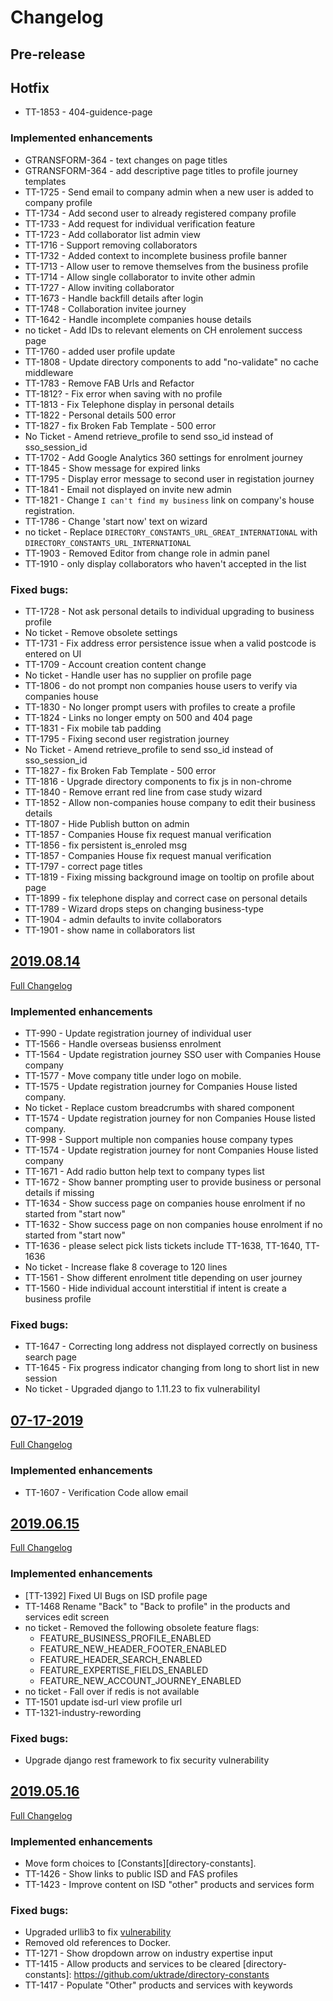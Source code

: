 # Changelog

## Pre-release
## Hotfix
- TT-1853 - 404-guidence-page

### Implemented enhancements
- GTRANSFORM-364 - text changes on page titles
- GTRANSFORM-364 - add descriptive page titles to profile journey templates
- TT-1725 - Send email to company admin when a new user is added to company profile
- TT-1734 - Add second user to already registered company profile
- TT-1733 - Add request for individual verification feature
- TT-1723 - Add collaborator list admin view
- TT-1716 - Support removing collaborators
- TT-1732 - Added context to incomplete business profile banner
- TT-1713 - Allow user to remove themselves from the business profile
- TT-1714 - Allow single collaborator to invite other admin
- TT-1727 - Allow inviting collaborator
- TT-1673 - Handle backfill details after login
- TT-1748 - Collaboration invitee journey
- TT-1642 - Handle incomplete companies house details
- no ticket - Add IDs to relevant elements on CH enrolement success page
- TT-1760 - added user profile update
- TT-1808 - Update directory components to add "no-validate" no cache middleware
- TT-1783 - Remove FAB Urls and Refactor
- TT-1812? - Fix error when saving with no profile
- TT-1813 - Fix Telephone display in personal details
- TT-1822 - Personal details 500 error
- TT-1827 - fix Broken Fab Template - 500 error
- No Ticket - Amend retrieve_profile to send sso_id instead of sso_session_id
- TT-1702 - Add Google Analytics 360 settings for enrolment journey
- TT-1845 - Show message for expired links
- TT-1795 - Display error message to second user in registation journey
- TT-1841 - Email not displayed on invite new admin
- TT-1821 - Change `I can't find my business` link on company's house registration.
- TT-1786 - Change 'start now' text on wizard
- no ticket - Replace `DIRECTORY_CONSTANTS_URL_GREAT_INTERNATIONAL` with `DIRECTORY_CONSTANTS_URL_INTERNATIONAL`
- TT-1903 - Removed Editor from change role in admin panel
- TT-1910 - only display collaborators who haven't accepted in the list 

### Fixed bugs:
- TT-1728 - Not ask personal details to individual upgrading to business profile
- No ticket - Remove obsolete settings
- TT-1731 - Fix address error persistence issue when a valid postcode is entered on UI
- TT-1709 - Account creation content change
- No ticket - Handle user has no supplier on profile page
- TT-1806 - do not prompt non companies house users to verify via companies house
- TT-1830 - No longer prompt users with profiles to create a profile
- TT-1824 - Links no longer empty on 500 and 404 page
- TT-1831 - Fix mobile tab padding
- TT-1795 - Fixing second user registration journey
- No Ticket - Amend retrieve_profile to send sso_id instead of sso_session_id
- TT-1827 - fix Broken Fab Template - 500 error
- TT-1816 - Upgrade directory components to fix js in non-chrome
- TT-1840 - Remove errant red line from case study wizard
- TT-1852 - Allow non-companies house company to edit their business details
- TT-1807 - Hide Publish button on admin
- TT-1857 - Companies House fix request manual verification
- TT-1856 - fix persistent is_enroled msg
- TT-1857   - Companies House fix request manual verification
- TT-1797 - correct page titles
- TT-1819 - Fixing missing background image on tooltip on profile about page
- TT-1899 - fix telephone display and correct case on personal details
- TT-1789 - Wizard drops steps on changing business-type
- TT-1904 - admin defaults to invite collaborators 
- TT-1901 - show name in collaborators list 

## [2019.08.14](https://github.com/uktrade/directory-ui-supplier/releases/tag/2019.08.14)
[Full Changelog](https://github.com/uktrade/directory-ui-supplier/compare/2019.06.25_2...2019.08.14)

### Implemented enhancements
- TT-990  - Update registration journey of individual user
- TT-1566 - Handle overseas busienss enrolment
- TT-1564 - Update registration journey SSO user with Companies House company
- TT-1577 - Move company title under logo on mobile.
- TT-1575 - Update registration journey for Companies House listed company.
- No ticket - Replace custom breadcrumbs with shared component
- TT-1574 - Update registration journey for non Companies House listed company.
- TT-998 - Support multiple non companies house company types
- TT-1574 - Update registration journey for nont Companies House listed company
- TT-1671 - Add radio button help text to company types list
- TT-1672 - Show banner prompting user to provide business or personal details if missing
- TT-1634 - Show success page on companies house enrolment if no started from "start now"
- TT-1632 - Show success page on non companies house enrolment if no started from "start now"
- TT-1636 - please select pick lists tickets include TT-1638, TT-1640,  TT-1636
- No ticket - Increase flake 8 coverage to 120 lines
- TT-1561 - Show different enrolment title depending on user journey
- TT-1560 - Hide individual account interstitial if intent is create a business profile

### Fixed bugs:

- TT-1647 - Correcting long address not displayed correctly on business search page
- TT-1645 - Fix progress indicator changing from long to short list in new session
- No ticket - Upgraded django to 1.11.23 to fix vulnerabilityI

## [07-17-2019 ](https://github.com/uktrade/directory-ui-supplier/releases/tag/07-17-2019 )
[Full Changelog](https://github.com/uktrade/directory-ui-supplier/compare/2019.06.05...07-17-2019)

### Implemented enhancements

- TT-1607 - Verification Code allow email

## [2019.06.15](https://github.com/uktrade/directory-ui-supplier/releases/tag/2019.06.05)

[Full Changelog](https://github.com/uktrade/directory-ui-supplier/compare/2019.05.16...2019.06.05)

### Implemented enhancements
- [TT-1392] Fixed UI Bugs on ISD profile page
- TT-1468 Rename "Back" to "Back to profile" in the products and services edit screen
- no ticket - Removed the following obsolete feature flags:
    + FEATURE_BUSINESS_PROFILE_ENABLED
    + FEATURE_NEW_HEADER_FOOTER_ENABLED
    + FEATURE_HEADER_SEARCH_ENABLED
    + FEATURE_EXPERTISE_FIELDS_ENABLED
    + FEATURE_NEW_ACCOUNT_JOURNEY_ENABLED
- no ticket - Fall over if redis is not available
- TT-1501 update isd-url view profile url
- TT-1321-industry-rewording

### Fixed bugs:
- Upgrade django rest framework to fix security vulnerability

## [2019.05.16](https://github.com/uktrade/directory-ui-supplier/releases/tag/2019.05.16)

[Full Changelog](https://github.com/uktrade/directory-ui-supplier/compare/2019.04.08...2019.05.16)

### Implemented enhancements
- Move form choices to [Constants][directory-constants].
- TT-1426 - Show links to public ISD and FAS profiles
- TT-1423 - Improve content on ISD "other" products and services form

### Fixed bugs:
- Upgraded urllib3 to fix [vulnerability](https://nvd.nist.gov/vuln/detail/CVE-2019-11324)
- Removed old references to Docker.
- TT-1271 - Show dropdown arrow on industry expertise input
- TT-1415 - Allow products and services to be cleared
[directory-constants]: https://github.com/uktrade/directory-constants
- TT-1417 - Populate "Other" products and services with keywords
